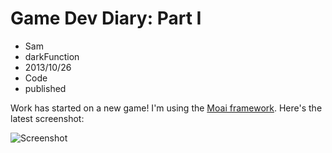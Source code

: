 # Game Dev Diary: Part I
- Sam
- darkFunction
- 2013/10/26
- Code
- published

Work has started on a new game! I'm using the [Moai framework](http://getmoai.com/).  Here's the latest screenshot:

![Screenshot](http://notes.darkfunction.com/images/game1.png)
